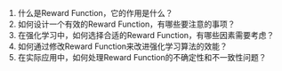1. 什么是Reward Function，它的作用是什么？
2. 如何设计一个有效的Reward Function，有哪些要注意的事项？
3. 在强化学习中，如何选择合适的Reward Function，有哪些因素需要考虑？
4. 如何通过修改Reward Function来改进强化学习算法的效能？
5. 在实际应用中，如何处理Reward Function的不确定性和不一致性问题？